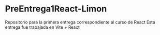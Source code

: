 # PreEntrega1React-Limon
Repositorio para la primera entrega correspondiente al curso de React
Esta entrega fue trabajada en Vite + React

